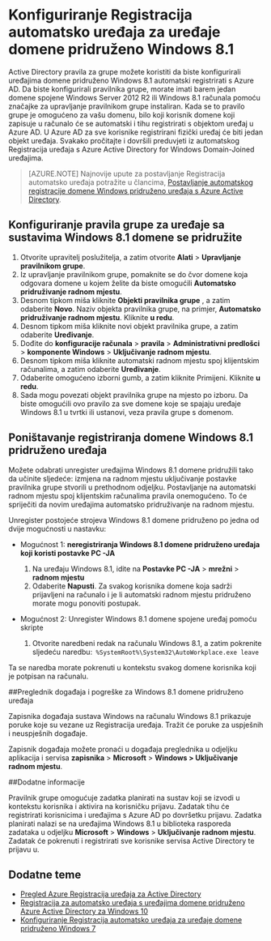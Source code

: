 <properties
    pageTitle="Konfiguriranje Registracija automatsko uređaja za uređaje domene pridruženo Windows 8.1 | Microsoft Azure"
    description=" Upute za konfiguriranje pravilnika grupe za Windows 8.1 domene pridruženo uređaje da biste automatski morate registrirati Azure AD. "
    services="active-directory"
    documentationCenter=""
    authors="femila"
    manager="swadhwa"
    editor=""/>

<tags
    ms.service="active-directory"
    ms.workload="identity"
    ms.tgt_pltfrm="na"
    ms.devlang="na"
    ms.topic="article"
    ms.date="09/21/2016"
    ms.author="Markvi"/>

# <a name="configure-automatic-device-registration-for-windows-81-domain-joined-devices"></a>Konfiguriranje Registracija automatsko uređaja za uređaje domene pridruženo Windows 8.1

Active Directory pravila za grupe možete koristiti da biste konfigurirali uređajima domene pridruženo Windows 8.1 automatski registrirati s Azure AD. Da biste konfigurirali pravilnika grupe, morate imati barem jedan domene spojene Windows Server 2012 R2 ili Windows 8.1 računala pomoću značajke za upravljanje pravilnikom grupe instaliran. Kada se to pravilo grupe je omogućeno za vašu domenu, bilo koji korisnik domene koji zapisuje u računalo će se automatski i tihu registrirati s objektom uređaj u Azure AD. U Azure AD za sve korisnike registrirani fizički uređaj će biti jedan objekt uređaja. Svakako pročitajte i dovršili preduvjeti iz automatskog Registracija uređaja s Azure Active Directory for Windows Domain-Joined uređajima.

>[AZURE.NOTE]
 Najnovije upute za postavljanje Registracija automatsko uređaja potražite u člancima, [Postavljanje automatskog registracije domene Windows pridruženo uređaja s Azure Active Directory](active-directory-conditional-access-automatic-device-registration-setup.md).



## <a name="configure-the-group-policy-for-your-windows-81-domain-joined-devices"></a>Konfiguriranje pravila grupe za uređaje sa sustavima Windows 8.1 domene se pridružite

1. Otvorite upravitelj poslužitelja, a zatim otvorite **Alati** > **Upravljanje pravilnikom grupe**.
2. Iz upravljanje pravilnikom grupe, pomaknite se do čvor domene koja odgovara domene u kojem želite da biste omogućili **Automatsko pridruživanje radnom mjestu**.
3. Desnom tipkom miša kliknite **Objekti pravilnika grupe** , a zatim odaberite **Novo**. Naziv objekta pravilnika grupe, na primjer, **Automatsko pridruživanje radnom mjestu**. Kliknite **u redu**.
4. Desnom tipkom miša kliknite novi objekt pravilnika grupe, a zatim odaberite **Uređivanje**.
5. Dođite do **konfiguracije računala** > **pravila** > **Administrativni predlošci** > **komponente Windows** > **Uključivanje radnom mjestu**.
6. Desnom tipkom miša kliknite automatski radnom mjestu spoj klijentskim računalima, a zatim odaberite **Uređivanje**.
7. Odaberite omogućeno izborni gumb, a zatim kliknite Primijeni. Kliknite **u redu**.
8. Sada mogu povezati objekt pravilnika grupe na mjesto po izboru. Da biste omogućili ovo pravilo za sve domene koje se spajaju uređaje Windows 8.1 u tvrtki ili ustanovi, veza pravila grupe s domenom.

## <a name="unregistering-your-windows-81-domain-joined-devices"></a>Poništavanje registriranja domene Windows 8.1 pridruženo uređaja

Možete odabrati unregister uređajima Windows 8.1 domene pridružili tako da učinite sljedeće: izmjena na radnom mjestu uključivanje postavke pravilnika grupe stvorili u prethodnom odjeljku. Postavljanje na automatski radnom mjestu spoj klijentskim računalima pravila onemogućeno. To će spriječiti da novim uređajima automatsko pridruživanje na radnom mjestu.

Unregister postojeće strojeva Windows 8.1 domene pridruženo po jedna od dvije mogućnosti u nastavku:

* Mogućnost 1: **neregistriranja Windows 8.1 domene pridruženo uređaja koji koristi postavke PC -JA**
  1. Na uređaju Windows 8.1, idite na **Postavke PC -JA** > **mrežni** > **radnom mjestu**
  2. Odaberite **Napusti**.
Za svakog korisnika domene koja sadrži prijavljeni na računalo i je li automatski radnom mjestu pridruženo morate mogu ponoviti postupak.

* Mogućnost 2: Unregister Windows 8.1 domene spojene uređaj pomoću skripte
    1. Otvorite naredbeni redak na računalu Windows 8.1, a zatim pokrenite sljedeću naredbu:` %SystemRoot%\System32\AutoWorkplace.exe leave`
   
Ta se naredba morate pokrenuti u kontekstu svakog domene korisnika koji je potpisan na računalu.

##<a name="event-viewer--errors-for-windows-81-domain-joined-devices"></a>Preglednik događaja i pogreške za Windows 8.1 domene pridruženo uređaja

Zapisnika događaja sustava Windows na računalu Windows 8.1 prikazuje poruke koje su vezane uz Registracija uređaja. Tražit će poruke za uspješnih i neuspješnih događaje. 

Zapisnik događaja možete pronaći u događaja preglednika u odjeljku aplikacija i servisa **zapisnika** > **Microsoft** > **Windows > Uključivanje radnom mjestu**.

##<a name="additional-details"></a>Dodatne informacije

Pravilnik grupe omogućuje zadatka planirati na sustav koji se izvodi u kontekstu korisnika i aktivira na korisničku prijavu. Zadatak tihu će registrirati korisnicima i uređajima s Azure AD po dovršetku prijavu. Zadatka planirati nalazi se na uređajima Windows 8.1 u biblioteka rasporeda zadataka u odjeljku **Microsoft** > **Windows** > **Uključivanje radnom mjestu**. Zadatak će pokrenuti i registrirati sve korisnike servisa Active Directory te prijavu u. 

## <a name="additional-topics"></a>Dodatne teme
- [Pregled Azure Registracija uređaja za Active Directory](active-directory-conditional-access-device-registration-overview.md)
- [Registracija za automatsko uređaja s uređajima domene pridruženo Azure Active Directory za Windows 10](active-directory-conditional-access-automatic-device-registration.md)
- [Konfiguriranje Registracija automatsko uređaja za uređaje domene pridruženo Windows 7](active-directory-conditional-access-automatic-device-registration-windows7.md)

